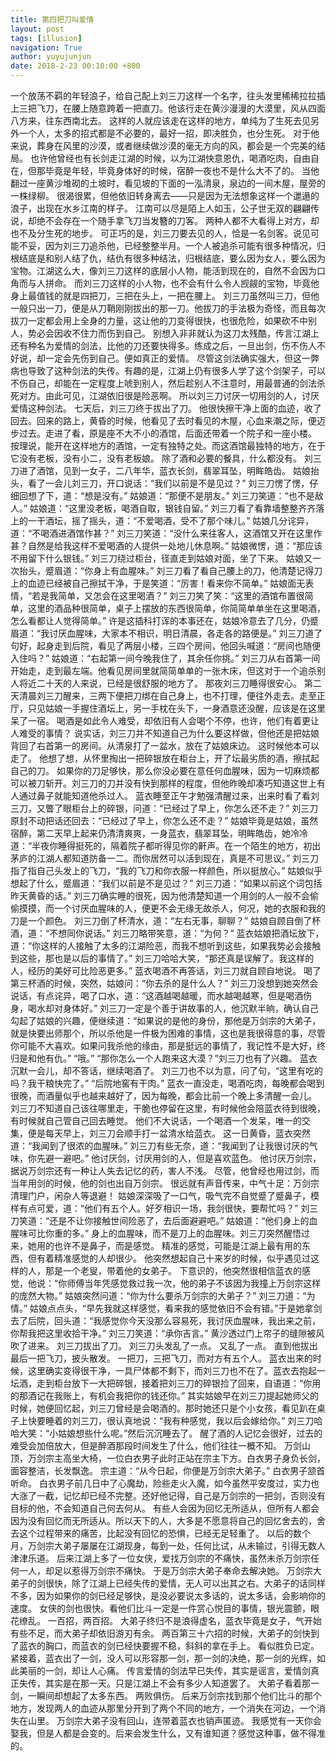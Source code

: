 ```yaml
---
title: 第四把刀叫爱情
layout: post
tags: [illusion]
navigation: True
author: yuyujunjun
date: 2018-2-23 00:10:00 +800
---
```


一个放荡不羁的年轻浪子，给自己配上刘三刀这样一个名字，往头发里稀稀拉拉插上三把飞刀，在腰上随意跨着一把直刀。他该行走在黄沙漫漫的大漠里，风从四面八方来，往东西南北去。
这样的人就应该走在这样的地方，单纯为了生死去见另外一个人，太多的招式都是不必要的，最好一招，即决胜负，也分生死。
对于他来说，葬身在风里的沙漠，或者继续做沙漠的毫无方向的风，都会是一个完美的结局。
也许他曾经也有长剑走江湖的时候，以为江湖快意恩仇，喝酒吃肉，自由自在，但那毕竟是年轻，毕竟身体好的时候，宿醉一夜也不是什么大不了的。
当他翻过一座黄沙堆砌的土坡时，看见坡的下面的一泓清泉，泉边的一间木屋，屋旁的一株绿柳。
很渴很累，但他依旧转身离去——只是因为无法想象这样一个邋遢的浪子，出现在水乡江南的样子。
江南可以尽是陌上人如玉，公子世无双的翩翩传说，却绝不会存在一个随手拿飞刀当发簪的刀客。
两种人都不大看得上对方，却也不及分生死的地步。
可正巧的是，刘三刀要去见的人，恰是一名剑客。说见可能不妥，因为刘三刀追杀他，已经整整半月。一个人被追杀可能有很多种情况，归根结底是和别人结了仇，结仇有很多种结法，归根结底，要么因为女人，要么因为宝物。江湖这么大，像刘三刀这样的底层小人物，能活到现在的，自然不会因为口角而与人拼命。
而刘三刀这样的小人物，也不会有什么令人觊觎的宝物，毕竟他身上最值钱的就是四把刀，三把在头上，一把在腰上。
刘三刀虽然叫三刀，但他一般只出一刀，便是从刀鞘刚刚拔出的那一刀。他拔刀的手法极为奇怪，而且每次拔刀一定都会用上全身的力量，这让他的刀变得很快，也很危险，如果砍不中别人，势必会因收不住力而伤到自己。
别想入非非就认为这刀太残酷，传言江湖上还有种名为爱情的剑法，比他的刀还要快得多。练成之后，一旦出剑，伤不伤人不好说，却一定会先伤到自己。便如真正的爱情。
尽管这剑法确实强大，但这一弊病也导致了这种剑法的失传。有趣的是，江湖上仍有很多人学了这个剑架子，可以不伤自己，却能在一定程度上唬到别人，然后趁别人不注意时，用最普通的剑法杀死对方。由此可见，江湖依旧很是险恶啊。
所以刘三刀讨厌一切用剑的人，讨厌爱情这种剑法。
七天后，刘三刀终于拔出了刀。
他很快擦干净上面的血迹，收了回去。回来的路上，黄昏的时候，他看见了去时看见的木屋，心血来潮之际，便迈步过去。走进了看，原是座不大不小的酒馆，后面还带着一个院子和一座小楼。
按理说，能开在这样地方的酒馆，一定有独特之处。而这酒馆最独特的地方，在于它没有老板，没有小二，没有老板娘。
除了酒和必要的餐具，什么都没有。
刘三刀进了酒馆，见到一女子，二八年华，蓝衣长剑，翡翠耳坠，明眸皓齿。
姑娘抬头，看了一会儿刘三刀，开口说话：“我们以前是不是见过？”
刘三刀愣了愣，仔细回想了下，道：“想是没有。”
姑娘道：“那便不是朋友。”
刘三刀笑道：“也不是敌人。”
姑娘道：“这里没老板，喝酒自取，银钱自留。”
刘三刀看了看靠墙整整齐齐落上的一干酒坛，摇了摇头，道：“不爱喝酒，受不了那个味儿。”
姑娘几分诧异，道：“不喝酒进酒馆作甚？”
刘三刀笑道：“没什么来往客人，这酒馆又开在这里作甚？自然是给我这样不爱喝酒的人提供一处地儿休息啊。”
姑娘微愣，道：“那应该不用留下什么银钱。”
刘三刀绕过柜台，径直走到姑娘对面，坐了下来。
姑娘又一次抬头，蹙眉道：“你身上有血腥味。”
刘三刀看了看自己腰上的刀，他清楚记得刀上的血迹已经被自己擦拭干净，于是笑道：“厉害！看来你不简单。”
姑娘面无表情，“若是我简单，又怎会在这里喝酒？”
刘三刀笑了笑：“这里的酒馆布置很简单，这里的酒品种很简单，桌子上摆放的东西很简单，你简简单单坐在这里喝酒，怎么看都让人觉得简单。”
许是这插科打诨的本事还在，姑娘冷意去了几分，仍蹙眉道：“我讨厌血腥味，大家本不相识，明日清晨，各走各的路便是。”
刘三刀道了句好，起身走到后院，看见了两层小楼，三四个房间，他回头喊道：“房间也随便入住吗？”
姑娘道：“右起第一间今晚我住了，其余任你挑。”
刘三刀从右首第一间开始走，走到最左端。他看见房间里就简简单单的一张木床，但这对于一个追杀别人将近二十天的人来说，已经是很舒服的地方了。
那夜刘三刀睡得很安心。
第二天清晨刘三刀醒来，三两下便把刀绑在自己身上，也不打理，便往外走去。走至正厅，只见姑娘一手握住酒坛上，另一手枕在头下，一身酒意还没醒，应该是在这里呆了一宿。
喝酒是如此令人难受，却依旧有人会喝个不停，也许，他们有着更让人难受的事情？
说实话，刘三刀并不知道自己为什么要这样做，但他还是把姑娘背回了右首第一的房间。从清泉打了一盆水，放在了姑娘床边。
这时候他本可以走了。
他想了想，从怀里掏出一把碎银放在柜台上，开了坛最劣质的酒，擦拭起自己的刀。
如果你的刀足够快，那么你没必要在意任何血腥味，因为一切麻烦都可以被刀斩开。刘三刀的刀并没有快到那样的程度，但他昨晚却凑巧知道这世上有人通过鼻子就能知道他杀过人。
蓝衣睡至正午才勉强清醒过来，出来时看了看刘三刀，又瞥了眼柜台上的碎银，问道：“已经过了早上，你怎么还不走？”
刘三刀原封不动把话还回去：“已经过了早上，你怎么还不走？”
姑娘毕竟是姑娘，虽然宿醉，第二天早上起来仍清清爽爽，一身蓝衣，翡翠耳坠，明眸皓齿，她冷冷道：“半夜你睡得挺死的，隔着院子都听得见你的鼾声。在一个陌生的地方，初出茅庐的江湖人都知道防备一二。而你居然可以活到现在，真是不可思议。”
刘三刀指了指自己头发上的飞刀，“我的飞刀和你衣服一样颜色，所以挺放心。”
姑娘似乎想起了什么，蹙眉道：“我们以前是不是见过？”
刘三刀道：“如果以前这个词包括昨天黄昏的话。”
刘三刀确实睡的很死，因为他清楚知道一个用剑的人一般不会偷偷摸摸，而一个讨厌血腥味的人，便更不会无缘无故杀人，何况，她的衣服和我的刀是一个颜色。
刘三刀倒了杯清水，道：“左右无事，聊聊？”
姑娘自顾自倒了杯酒，道：“不想同你说话。”
刘三刀略带笑意，道：“为何？”
蓝衣姑娘把酒坛放下，道：“你这样的人接触了太多的江湖险恶，而我不想听到这些，如果我势必会接触到这些，那也是以后的事情了。”
刘三刀哈哈大笑，“那还真是误解了。我这样的人，经历的美好可比险恶更多。”
蓝衣喝酒不再答话，刘三刀就自顾自地说。
喝了第三杯酒的时候，突然，姑娘问：“你去杀的是什么人？”
刘三刀没想到她突然会说话，有点诧异，喝了口水，道：“这酒越喝越暖，而水越喝越寒，但是喝酒伤身，喝水却对身体好。”
刘三刀一定是个善于讲故事的人，他沉默半晌，确认自己勾起了姑娘的兴趣，便继续道：“如果说的是他的身份，那他是万剑宗的大弟子，就是快要出师那个，所以杀他是一件极为困难的事情，这也是我很得意的事，尽管你可能不大喜欢。如果问我杀他的缘由，那是挺远的事情了，我记性不是大好，终归是和他有仇。”
“哦。”
“那你怎么一个人跑来这大漠？”刘三刀也有了兴趣。
蓝衣沉默一会儿，却不答话，继续喝酒了。
刘三刀也不以为意，问了句，“这里有吃的吗？我干粮快完了。”
“后院地窖有干肉。”
蓝衣一直没走，喝酒吃肉，每晚都会喝到很晚，而酒量似乎也越来越好了，因为每晚，都会比前一个晚上多清醒一会儿。
刘三刀不知道自己该往哪里走，干脆也停留在这里，有时候他会陪蓝衣待到很晚，有时候就自己管自己回去睡觉。
他们不大说话，一个喝酒一个发呆，唯一的交集，便是每天早上，刘三刀会顺手打一盆清水给蓝衣。
这一日黄昏，蓝衣突然道：“我闻到了很浓的血腥味。”
刘三刀有些无奈，道：“我闻到了让我很讨厌的气味，你先避一避吧。”
他讨厌剑，讨厌用剑的人，但是喜欢蓝色。
他讨厌万剑宗，据说万剑宗还有一种让人失去记忆的药，害人不浅。
尽管，他曾经也用过剑，而当年用剑的时候，他的剑也出自万剑宗。
很远就有声音传来，中气十足：万剑宗清理门户，闲杂人等退避！
姑娘深深吸了一口气，吸气完不自觉蹙了蹙鼻子，模样有点可爱，道：“他们有五个人。好歹相识一场，我剑很快，要帮忙吗？”
刘三刀笑道：“还是不让你接触世间险恶了，去后面避避吧。”
姑娘道：“他们身上的血腥味可比你重的多。”
身上的血腥味，而不是刀上的血腥味。刘三刀突然醒悟过来，她用的也许不是鼻子，而是感觉。
精准的感觉，可能是江湖上最有用的东西，但有着精准感觉的人却很少。
他突然想起自己十来岁的时候，似乎遇见过这样的人，那是一个老叟，带着他的女弟子。
下意识的，他突然很相信蓝衣的感觉，他说：“你师傅当年凭感觉救过我一次，他的弟子不该因为我撞上万剑宗这样的庞然大物。”
姑娘突然问道：“你为什么要杀万剑宗的大弟子？”
刘三刀道：“为情。”
姑娘点点头，“早先我就这样感觉，看来我的感觉依旧不会有错。”于是她拿剑去了后院，回头道：“我感觉你今天没那么容易死，我讨厌血腥味，我出来之前，你帮我把这里收拾干净。”
刘三刀笑道：“承你吉言。”
黄沙透过门上帘子的缝隙被风吹了进来。
刘三刀拔出了刀。
刘三刀头发乱了一点。
又乱了一点。
直到他拔出最后一把飞刀，披头散发。
一把刀，三把飞刀，而对方有五个人。
蓝衣出来的时候，这里确实变得很干净，一具尸体都不剩下，而刘三刀也不在了。蓝衣去抱起一坛酒，走到柜台放下一大把碎银，接着把刘三刀的碎银捡了回来，自语道：“你用的那酒记在我账上，有机会我把你的钱还你。”
其实姑娘早在刘三刀提起她师父的时候，她便回忆起，刘三刀曾经是会喝酒的。那时她还只是个小女孩，看见趴在桌子上快要睡着的刘三刀，很认真地说：“我有种感觉，我以后会嫁给你。”
刘三刀哈哈大笑：“小姑娘想些什么呢。”然后沉沉睡去了。
醒了酒的人记忆会很好，过去的难受会加倍放大，但是醉酒那段时间发生了什么，他们往往一概不知。
万剑山顶，万剑宗主高坐大椅，一位白衣男子此时正站在宗主下方。白衣男子身负长剑，面容整洁，长发飘逸。
宗主道：“从今日起，你便是万剑宗大弟子。”
白衣男子颔首听命。
白衣男子前几日中了心魔劫，险些走火入魔，如今虽然平安度过，实力也大涨了一截，记忆却已经不完整。还好他记得，自己是万剑宗的一把剑，否则没有目标的他，不会知道自己何去何从。
有些人会因为回忆无所适从，但所有人都会因为没有回忆而无所适从。所以天下的人，大多是不愿意将自己的回忆舍去的，舍去这个过程带来的痛苦，比起没有回忆的恐惧，已经无足轻重了。
以后的数个月，万剑宗大弟子屡屡在江湖现身，每到一处，任何比试，从未输过，引得无数人津津乐道。
后来江湖上多了一位女侠，爱找万剑宗的不痛快，虽然未杀万剑宗任何一人，却足以惹得万剑宗不痛快。
于是万剑宗大弟子奉命去解决她。
万剑宗大弟子的剑很快，除了江湖上已经失传的爱情，无人可以出其之右。大弟子的话同样不多，因为如果你的剑已经足够快，是没必要说太多话的，说太多话，会影响你的速度。
女侠的剑也很快。看他们比斗一定是一件赏心悦目的事情，银光震颤，眼花缭乱。
一百招，两百招。
大弟子终归不是浪得虚名，蓝衣毕竟是女子，气开始有些不足，而大弟子却依旧游刃有余。
两百第三十六招的时候，大弟子的剑快到了蓝衣的胸口，而蓝衣的剑已经快要握不稳，斜斜的拿在手上。
看似胜负已定。
紧接着，蓝衣出了一剑，没人可以形容那一剑，那一剑的决绝，那一剑的光辉，如此美丽的一剑，却让人心痛。
传言爱情的剑法早已失传，其实是谣言，爱情剑真正失传，其实是在那一天。只是江湖上不会有多少人知道罢了。
大弟子看着那一剑，一瞬间却想起了太多东西。
两败俱伤。
后来万剑宗找到那个他们比斗的那个地方，发现两人的血迹从那里分开到了两个不同的地方，一个消失在河边，一个消失在山里。
万剑宗大弟子没有回山，连带着蓝衣也销声匿迹。
我感觉有一天你会娶我，但是人都是会变的。后来会发生什么，又有谁知道？感觉这种事，做不得准的。
